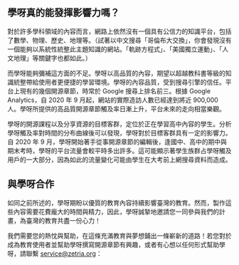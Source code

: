 ## 學呀真的能發揮影響力嗎？

對於許多學科領域的內容而言，網路上依然沒有一個具有公信力的知識平台，包括了數學、物理、歷史、地理等。（試著以中文搜尋「哥倫布大交換」，你會發現沒有一個能夠以系統性統整此主題知識的網站。「軌跡方程式」、「美國獨立運動」、「人文地理」等關鍵字也都如此。）

而學呀能夠彌補這方面的不足。學呀以高品質的內容，期望以超越教科書等級的知識統整帶給使用者更便捷的學習環境。學呀的內容品質，受到搜尋引擎的信任。平台上現有的幾個開源章節，時常於 Google 搜尋上排名前三。根據 Google Analytics，自 2020 年 9 月起，網站的實際造訪人數已經達到將近 900,000 人。學呀所提供的高品質開源章節觸及率日漸上升，平台未來的走向相當樂觀。

學呀的開源課程以及分享資源的目標客群，定位於正在學習高中內容的學生。分析學呀觸及率對時間的分布曲線後可以發現，學呀對於目標客群具有一定的影響力。自 2020 年 9 月，學呀開始著手從事開源章節的編輯後，逢國中、高中的期中與期末考時，學呀的平台流量會較平時多出許多。這可能顯示著學生族群占學呀觸及用戶的一大部分，因為如此的流量變化可能由學生在大考前上網搜尋資料而造成。

## 與學呀合作

如同之前所述的，學呀期盼以優質的教育內容持續影響臺灣的教育。然而，製作這些內容需要花費龐大的時間與精力，因此，學呀誠摯地邀請您一同參與我們的計畫，為臺灣的教育共盡一份心力！

我們需要您的熱忱與幫助，在這條充滿教育與夢想鋪出一條嶄新的道路！若您對於成為教育使用者並幫助學呀撰寫開源章節有興趣，或者有心想以任何形式幫助學呀，請聯繫 [service@zetria.org](mailto:service@zetria.org)：
